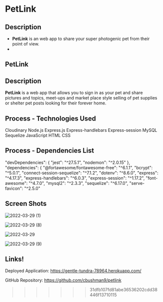 
# PetLink
## Description
- **PetLink** is an web app to share your super photogenic pet from their point of view.
- 

## PetLink

## Description
**PetLink** is a web app that allows you to sign in as your pet and share pictures and topics, meet-ups and market place style selling of pet supplies or shelter pet posts looking for their forever home.
## Process - Technologies Used
Cloudinary
Node.js
Express.js
Express-handlebars
Express-session
MySQL
Sequelize
JavaScript
HTML 
CSS

## Process - Dependencies List	
"devDependencies": {
    "jest": "^27.5.1",
    "nodemon": "^2.0.15"
  },
  "dependencies": {
    "@fortawesome/fontawesome-free": "^6.1.1",
    "bcrypt": "^5.0.1",
    "connect-session-sequelize": "^7.1.2",
    "dotenv": "^8.6.0",
    "express": "^4.17.3",
    "express-handlebars": "^6.0.3",
    "express-session": "^1.17.2",
    "font-awesome": "^4.7.0",
    "mysql2": "^2.3.3",
    "sequelize": "^6.17.0",
    "serve-favicon": "^2.5.0"

## Screen Shots
![2022-03-29 (1)](https://user-images.githubusercontent.com/94765318/160954890-0a411584-c953-49a3-9c20-082ebf12c81c.png)

![2022-03-29 (8)](https://user-images.githubusercontent.com/94765318/160954899-ea736ab1-a114-4f44-9b1d-aa1e281893a4.png)

![2022-03-29](https://user-images.githubusercontent.com/94765318/160954905-ebc59d64-5038-4a5d-bade-90eb9b85d335.png)

![2022-03-29 (9)](https://user-images.githubusercontent.com/94765318/160954958-122a5564-492a-41cd-aefa-c93445051869.png)


## Links!
Deployed Application:
https://gentle-tundra-78964.herokuapp.com/ 

GitHub Repository: 
https://github.com/cbushman9/petlink 
>>>>>>> 31dfb107fd81abe36536202cdd38446f13710115
